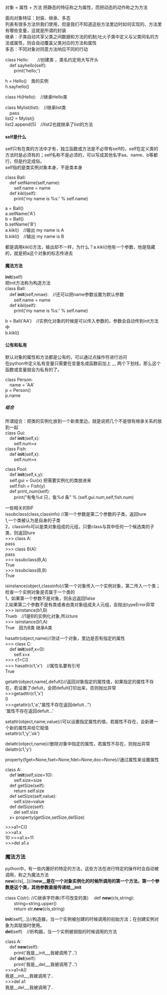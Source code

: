 对象 = 属性 + 方法  把静态的特征称之为属性，而把动态的动作称之为方法  

面向对象特征：封装、继承、多态  
列表有很多方法供我们使用，但是我们不知道这些方法里边时如何实现的、方法里有哪些变量，这就是所谓的封装   
继承：子类自动共享父类之间数据和方法的机制;吐火子类中定义与父类同名的方法或属性，则会自动覆盖父类对应的方法和属性  
多态：不同对象对同意方法响应不同的行动  

class Hello:&emsp;&emsp;//创建类 ，类名约定用大写开头  
&emsp;def sayhello(self):  
&emsp;&emsp;print('hello;')    

h = Hello()&emsp;类的实例  
h.sayhello()  

class Hi(Hello):&emsp;//继承Hello类  


class Mylist(list):&emsp;//继承list类  
&emsp;pass  
list2 = Mylist()  
list2.append(5)&emsp;//list2也就继承了list的方法  

#### self是什么  
self只有在类的方法中才有，独立函数或方法是不必带有self的，self在定义类的方法时是必须有的；self名称不是必须的，可以写成其他名字aa、name、b等都行，但是约定成俗。  
self指的是类实例对象本身，不是类本身 

class Ball:  
&emsp;def setName(self,name):  
&emsp;&emsp;self.name = name  
&emsp;def kikl(self):  
&emsp;&emsp;print('my name is %s:' % self.name)  

a = Ball()  
a.setName('A')  
b = Ball()  
b.setName('B')  
a.kikl()&emsp;//输出 my name is A  
b.kikl()&emsp;//输出 my name is B  

都是调用kikl()方法，输出却不一样，为什么？a.kikl()他有一个参数，他是隐藏的，就是把a这个对象的标志传进去


#### 魔法方法  
__init__(self)  
把init方法称为构造方法  
class Ball:  
&emsp;def __init__(self,nmae):&emsp;//还可以把name参数设置为默认参数  
&emsp;&emsp;self.name = name  
&emsp;def kikl(self):  
&emsp;&emsp;print('my name is %s:' % self.name)  

b = Ball('AA')&emsp;//实例化对象的时候是可以传入参数的，参数会自动传到init方法中  
b.kikl()  


#### 公有和私有  
默认对象的属性和方法都是公有的，可以通过点操作符进行访问  
在python中定义私有变量只需要在变量名或函数前加上 __ 两个下划线，那么这个函数或变量就会为私有的了。  

class Person:  
&emsp;name = 'AA'  
p = Person()    
p.name  



##### 组合  
所谓组合：把类的实例化放到一个新类里边，就是说把几个不是很有继承关系的放到一起  
class Gui:  
&emsp;def __init__(self,x):  
&emsp;&emsp;self.num=x  
class Fish:  
&emsp;def __init__(self,x):  
&emsp;&emsp;self.num=x  

class Pool:  
&emsp;def __init__(self,x,y):  
&emsp;self.gui = Gui(x)  把需要实例化的类放进来  
&emsp;self.fish = Fish(y)  
&emsp;def print_num(self):  
&emsp;&emsp;print("有龟%d 只，鱼%d 条" % (self.gui.num,self,fish.num)  


一些相关的BIF  
issubclass(class,classinfo)  //第一个参数是第二个参数的子类，返回ture  
1,一个类被认为是自身的子类   
2，classinfo可以是类对象组成的元组，只要class与其中任何一个候选类的子类，则返回ture  
\>>> class A:  
	pass  
\>>> class B(A):  
	pass  
\>>> issubclass(B,A)  
True  
\>>> issubclass(B,B)  
True  

isinstance(object,classinfo)//第一个对象传入一个实例对象，第二传入一个类；检查一个实例对象是否属于一个类的  
1，如果第一个参数不是对象，则永远返回false  
2,如果第二个参数不是有类或者由类对象组成夫人元组，会抛出typeError异常  
\>>> isinstance(b1,B)  
Trueb&emsp;//1是B的实例化对象,所以ture  
\>>> isinstance(b1,A)  
True&emsp;因为B类 继承A类  


hasattr(object,name)//测试一个对象，里边是否有指定的属性  
\>>> class C:  
&emsp;def __init__(self,x=0):  
&emsp;&emsp;self.x=x  	     
\>>> c1=C()  
\>>> hasattr(c1,'x')&emsp;//属性名要有引号  
True  

getattr(object,name[,defult])//返回对象指定的属性值，如果指定的属性不存在，若设置了defult，会把defult打印出来，否则抛出异常  
\>>>getadttr(c1,'x')  
0  
\>>>getattr(c1,'a',"属性不存在返回defult...")  
'属性不存在返回defult...'  

setattr(object,name,value)//可以设置指定属性的值，若属性不存在，会新建一个新的属性并给它赋值  
setattr(c1,'y','ok')

delattr(object,name)//删除对象中指定的属性，若属性不存在，则抛出异常  
delattr(c1,'y')  

property(fget=None,fset=None,fdel=None,doc=None)//通过属性来设置属性  

class A:  
&emsp;def __init__(self,size=10):  
&emsp;&emsp;self.size=size  
&emsp;def getSize(self):  
&emsp;&emsp;return self.size  
&emsp;def setSize(self,value):  
&emsp;&emsp;self.size=value  
&emsp;def delSize(self):  
&emsp;&emsp;del self.size  
&emsp;x= property(getSize,setSize,delSize)  

\>>>a1=C()  
\>>>a1.x  
10
\>>>a1.x=11  
\>>>del a1.x  



### 魔法方法  
python中，有一些内置好的特定的方法，这些方法在进行特定的操作时会自动被调用，称之为魔法方法  
__new__)cls[,..])//__new__是在一个对象实例化的时候所调用的第一个方法，第一个参数是这个类，其他参数直接传递给__init__


class C(str):  //C继承字符串(不可改变的类)
&emsp;def __new__(cls,string):  
&emsp;&emsp;string=string.upper()  
&emsp;&emsp;return str.__new__(cls,string)  

__init__(self[,..])//构造器，当一个实例被创建的时候调用的初始方法；在创建实例对象为其赋值时使用。  
__del__(self)&emsp;//析构器，当一个实例被销毁的时候调用的方法  

class A:  
&emsp;def __new__(self):  
&emsp;&emsp;print('我是__init__,我被调用了..')  
&emsp;def __del__(self):  
&emsp;&emsp;print('我是__del__,我被调用了..')  
\>>>a1=A()  
我是__init__,我被调用了..  
\>>>del a1  
我是__del__,我被调用了..  









































